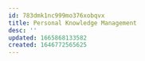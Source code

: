 ```yaml
---
id: 783dmk1nc999mo376xobqvx
title: Personal Knowledge Management
desc: ''
updated: 1665868133582
created: 1646772565625
---
```


